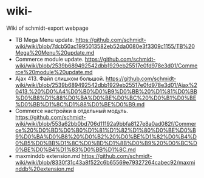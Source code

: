 # wiki-
Wiki of schmidt-export webpage 

* TB Mega Menu update. https://github.com/schmidt-wiki/wiki/blob/7dcb50ac1995013582eb52da0080e3f3309c1155/TB%20Mega%20Menu%20update.md
* Commerce module update. https://github.com/schmidt-wiki/wiki/blob/2539b689492542dbb1929eb25517e0fd978e3d01/Commerce%20module%20update.md
* Ajax 413. Файл слишком большой. https://github.com/schmidt-wiki/wiki/blob/2539b689492542dbb1929eb25517e0fd978e3d01/Ajax%20413.%20%D0%A4%D0%B0%D0%B9%D0%BB%20%D1%81%D0%BB%D0%B8%D1%88%D0%BA%D0%BE%D0%BC%20%D0%B1%D0%BE%D0%BB%D1%8C%D1%88%D0%BE%D0%B9.md
* Commerce настройки в отдельный модуль. https://github.com/schmidt-wiki/wiki/blob/553a62bb0bd706d11192a9bbfa8127e8a0ad082f/Commerce%20%D0%BD%D0%B0%D1%81%D1%82%D1%80%D0%BE%D0%B9%D0%BA%D0%B8%20%D0%B2%20%D0%BE%D1%82%D0%B4%D0%B5%D0%BB%D1%8C%D0%BD%D1%8B%D0%B9%20%D0%BC%D0%BE%D0%B4%D1%83%D0%BB%D1%8C.md
* maxminddb extension.md https://github.com/schmidt-wiki/wiki/blob/8330f31c43a8f522c6b65569e79327264cabec92/maxminddb%20extension.md
